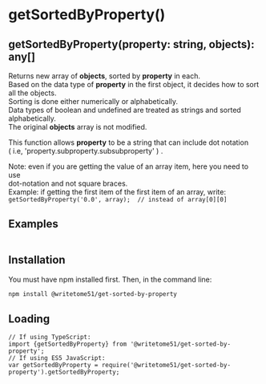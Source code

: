 # getSortedByProperty()

## getSortedByProperty(property: string,  objects): any[]

Returns new array of <b>objects</b>, sorted by <b>property</b> in each.  
Based on the data type of <b>property</b> in the first object, it decides how to sort all the objects.  
Sorting is done either numerically or alphabetically.  
Data types of boolean and undefined are treated as strings and sorted alphabetically.  
The original <b>objects</b> array is not modified.

This function allows <b>property</b> to be a string that can include dot notation  
( i.e,  'property.subproperty.subsubproperty' ) .

Note:  even if you are getting the value of an array item, here you need to use  
dot-notation and not square braces.  
Example:  if getting the first item of the first item of an array, write:  
`getSortedByProperty('0.0', array);  // instead of array[0][0]`

## Examples
```

```

## Installation

You must have npm installed first.  Then, in the command line:

```bash
npm install @writetome51/get-sorted-by-property
```

## Loading
```
// If using TypeScript:
import {getSortedByProperty} from '@writetome51/get-sorted-by-property';
// If using ES5 JavaScript:
var getSortedByProperty = require('@writetome51/get-sorted-by-property').getSortedByProperty;
```
